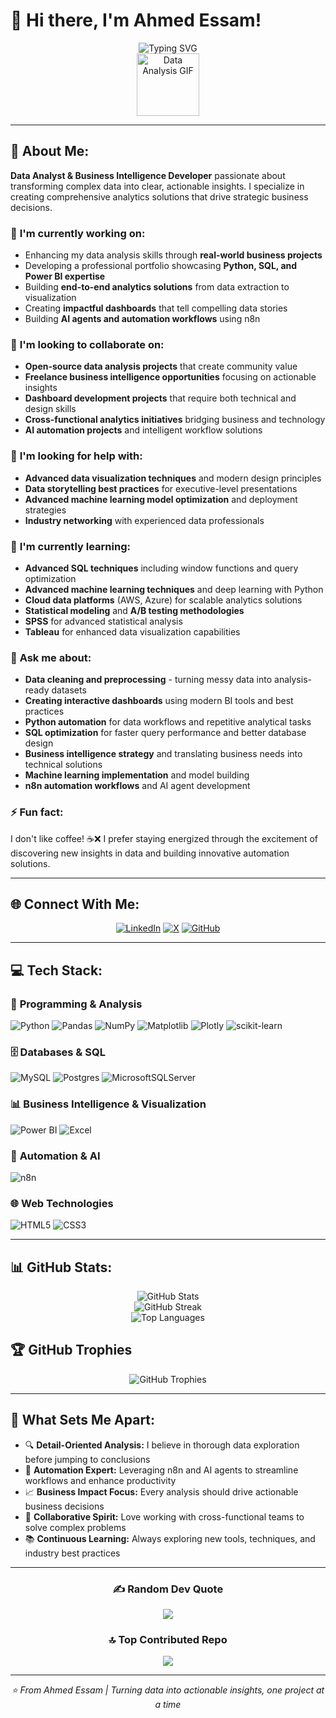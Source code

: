 # 👋 Hi there, I'm Ahmed Essam!

<div align="center">
  <img src="https://readme-typing-svg.herokuapp.com?font=Fira+Code&size=28&duration=3000&pause=1000&color=00D4FF&center=true&vCenter=true&width=600&lines=Data+Scientist+%26+Analyst+%26+BI+Developer;Python+%7C+SQL+%7C+Power+BI+Expert;Transforming+Data+into+Insights;Building+Beautiful+Dashboards" alt="Typing SVG" />
</div>

<div align="center">
  <img src="https://media.giphy.com/media/M9gbBd9nbDrOTu1Mqx/giphy.gif" width="100" alt="Data Analysis GIF"/>
</div>

---

## 💫 About Me:

**Data Analyst & Business Intelligence Developer** passionate about transforming complex data into clear, actionable insights. I specialize in creating comprehensive analytics solutions that drive strategic business decisions.

### 🔭 **I'm currently working on:**
- Enhancing my data analysis skills through **real-world business projects**
- Developing a professional portfolio showcasing **Python, SQL, and Power BI expertise**
- Building **end-to-end analytics solutions** from data extraction to visualization
- Creating **impactful dashboards** that tell compelling data stories
- Building **AI agents and automation workflows** using n8n

### 👯 **I'm looking to collaborate on:**
- **Open-source data analysis projects** that create community value
- **Freelance business intelligence opportunities** focusing on actionable insights
- **Dashboard development projects** that require both technical and design skills
- **Cross-functional analytics initiatives** bridging business and technology
- **AI automation projects** and intelligent workflow solutions

### 🤝 **I'm looking for help with:**
- **Advanced data visualization techniques** and modern design principles
- **Data storytelling best practices** for executive-level presentations
- **Advanced machine learning model optimization** and deployment strategies
- **Industry networking** with experienced data professionals

### 🌱 **I'm currently learning:**
- **Advanced SQL techniques** including window functions and query optimization
- **Advanced machine learning techniques** and deep learning with Python
- **Cloud data platforms** (AWS, Azure) for scalable analytics solutions
- **Statistical modeling** and **A/B testing methodologies**
- **SPSS** for advanced statistical analysis
- **Tableau** for enhanced data visualization capabilities

### 💬 **Ask me about:**
- **Data cleaning and preprocessing** - turning messy data into analysis-ready datasets
- **Creating interactive dashboards** using modern BI tools and best practices
- **Python automation** for data workflows and repetitive analytical tasks
- **SQL optimization** for faster query performance and better database design
- **Business intelligence strategy** and translating business needs into technical solutions
- **Machine learning implementation** and model building
- **n8n automation workflows** and AI agent development

### ⚡ **Fun fact:**
I don't like coffee! ☕❌ I prefer staying energized through the excitement of discovering new insights in data and building innovative automation solutions.

---

## 🌐 **Connect With Me:**

<div align="center">

[![LinkedIn](https://img.shields.io/badge/LinkedIn-%230077B5.svg?style=for-the-badge&logo=linkedin&logoColor=white)](https://www.linkedin.com/in/-ahmed-essam-/)
[![X](https://img.shields.io/badge/X-black.svg?style=for-the-badge&logo=X&logoColor=white)](https://x.com/Ahmed__Esso)
[![GitHub](https://img.shields.io/badge/GitHub-100000?style=for-the-badge&logo=github&logoColor=white)](https://github.com/Ahmed-Esso)

</div>

---

## 💻 **Tech Stack:**

### 🐍 **Programming & Analysis**
![Python](https://img.shields.io/badge/python-3670A0?style=for-the-badge&logo=python&logoColor=ffdd54)
![Pandas](https://img.shields.io/badge/pandas-%23150458.svg?style=for-the-badge&logo=pandas&logoColor=white)
![NumPy](https://img.shields.io/badge/numpy-%23013243.svg?style=for-the-badge&logo=numpy&logoColor=white)
![Matplotlib](https://img.shields.io/badge/Matplotlib-%23ffffff.svg?style=for-the-badge&logo=Matplotlib&logoColor=black)
![Plotly](https://img.shields.io/badge/Plotly-%233F4F75.svg?style=for-the-badge&logo=plotly&logoColor=white)
![scikit-learn](https://img.shields.io/badge/scikit--learn-%23F7931E.svg?style=for-the-badge&logo=scikit-learn&logoColor=white)

### 🗄️ **Databases & SQL**
![MySQL](https://img.shields.io/badge/mysql-4479A1.svg?style=for-the-badge&logo=mysql&logoColor=white)
![Postgres](https://img.shields.io/badge/postgres-%23316192.svg?style=for-the-badge&logo=postgresql&logoColor=white)
![MicrosoftSQLServer](https://img.shields.io/badge/Microsoft%20SQL%20Server-CC2927?style=for-the-badge&logo=microsoft%20sql%20server&logoColor=white)

### 📊 **Business Intelligence & Visualization**
![Power BI](https://img.shields.io/badge/power_bi-F2C811?style=for-the-badge&logo=powerbi&logoColor=black)
![Excel](https://img.shields.io/badge/Microsoft_Excel-217346?style=for-the-badge&logo=microsoft-excel&logoColor=white)

### 🤖 **Automation & AI**
![n8n](https://img.shields.io/badge/n8n-FF6D5A?style=for-the-badge&logo=n8n&logoColor=white)

### 🌐 **Web Technologies**
![HTML5](https://img.shields.io/badge/html5-%23E34F26.svg?style=for-the-badge&logo=html5&logoColor=white)
![CSS3](https://img.shields.io/badge/css3-%231572B6.svg?style=for-the-badge&logo=css3&logoColor=white)

---

## 📊 **GitHub Stats:**

<div align="center">
  <img src="https://github-readme-stats.vercel.app/api?username=Ahmed-Esso&theme=merko&hide_border=false&include_all_commits=false&count_private=false" alt="GitHub Stats" />
</div>

<div align="center">
  <img src="https://nirzak-streak-stats.vercel.app/?user=Ahmed-Esso&theme=merko&hide_border=false" alt="GitHub Streak" />
</div>

<div align="center">
  <img src="https://github-readme-stats.vercel.app/api/top-langs/?username=Ahmed-Esso&theme=merko&hide_border=false&include_all_commits=false&count_private=false&layout=compact" alt="Top Languages" />
</div>

## 🏆 **GitHub Trophies**
<div align="center">
  <img src="https://github-profile-trophy.vercel.app/?username=Ahmed-Esso&theme=merko&no-frame=false&no-bg=true&margin-w=4" alt="GitHub Trophies" />
</div>

---

## 🎯 **What Sets Me Apart:**

- 🔍 **Detail-Oriented Analysis:** I believe in thorough data exploration before jumping to conclusions
- 🤖 **Automation Expert:** Leveraging n8n and AI agents to streamline workflows and enhance productivity
- 📈 **Business Impact Focus:** Every analysis should drive actionable business decisions
- 🤝 **Collaborative Spirit:** Love working with cross-functional teams to solve complex problems
- 📚 **Continuous Learning:** Always exploring new tools, techniques, and industry best practices

---

<div align="center">

### ✍️ **Random Dev Quote**
![](https://quotes-github-readme.vercel.app/api?type=horizontal&theme=merko)

### 🔝 **Top Contributed Repo**
![](https://github-contributor-stats.vercel.app/api?username=Ahmed-Esso&limit=5&theme=merko&combine_all_yearly_contributions=true)

</div>

---

<div align="center">
  <i>⭐️ From Ahmed Essam | Turning data into actionable insights, one project at a time</i>
</div>

<!-- Proudly created with GPRM ( https://gprm.itsvg.in ) -->
